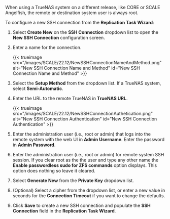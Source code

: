 When using a TrueNAS system on a different release, like CORE or SCALE Angelfish, the remote or destination system user is always root. 

To configure a new SSH connection from the **Replication Task Wizard**:

1. Select **Create New** on the **SSH Connection** dropdown list to open the **New SSH Connection** configuration screen.

2. Enter a name for the connection.
   
   {{< trueimage src="/images/SCALE/22.12/NewSSHConnectionNameAndMethod.png" alt="New SSH Connection Name and Method" id="New SSH Connection Name and Method" >}}

3. Select the **Setup Method** from the dropdown list. If a TrueNAS system, select **Semi-Automatic**.

4. Enter the URL to the remote TrueNAS in **TrueNAS URL**.   

   {{< trueimage src="/images/SCALE/22.12/NewSSHConnectionAuthetication.png" alt="New SSH Connection Authentication" id="New SSH Connection Authentication" >}}

5. Enter the administration user (i.e., root or admin) that logs into the remote system with the web UI in **Admin Username**. 
   Enter the password in **Admin Password**.

6. Enter the administration user (i.e., root or admin) for remote system SSH session. 
   If you clear root as the the user and type any other name the **Enable passwordless sudo for ZFS commands** option displays. 
   This option does nothing so leave it cleared.

7. Select **Generate New** from the **Private Key** dropdown list.

8. (Optional) Select a cipher from the dropdown list, or enter a new value in seconds for the **Connection Timeout** if you want to change the defaults.

9. Click **Save** to create a new SSH connection and populate the **SSH Connection** field in the **Replication Task Wizard**.
